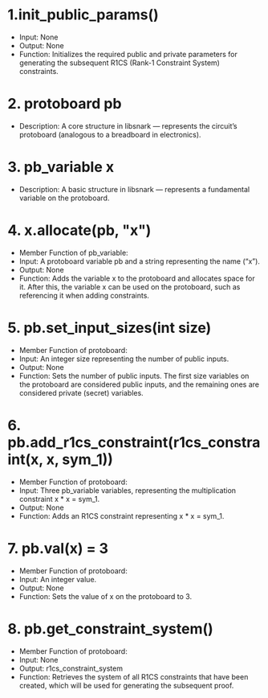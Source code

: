 # 1.init_public_params()
- Input: None
- Output: None
- Function: Initializes the required public and private parameters for generating the subsequent R1CS (Rank-1 Constraint System) constraints.

# 2. protoboard<FieldT> pb
- Description: A core structure in libsnark — represents the circuit’s protoboard (analogous to a breadboard in electronics).

# 3. pb_variable<FieldT> x
- Description: A basic structure in libsnark — represents a fundamental variable on the protoboard.

# 4. x.allocate(pb, "x")
- Member Function of pb_variable:
- Input: A protoboard variable pb and a string representing the name (“x”).
- Output: None
- Function: Adds the variable x to the protoboard and allocates space for it. After this, the variable x can be used on the protoboard, such as referencing it when adding constraints.

# 5. pb.set_input_sizes(int size)
- Member Function of protoboard:
- Input: An integer size representing the number of public inputs.
- Output: None
- Function: Sets the number of public inputs. The first size variables on the protoboard are considered public inputs, and the remaining ones are considered private (secret) variables.

# 6. pb.add_r1cs_constraint(r1cs_constraint<FieldT>(x, x, sym_1))
- Member Function of protoboard:
- Input: Three pb_variable variables, representing the multiplication constraint x * x = sym_1.
- Output: None
- Function: Adds an R1CS constraint representing x * x = sym_1.

# 7. pb.val(x) = 3
- Member Function of protoboard:
- Input: An integer value.
- Output: None
- Function: Sets the value of x on the protoboard to 3.

# 8. pb.get_constraint_system()
- Member Function of protoboard:
- Input: None
- Output: r1cs_constraint_system
- Function: Retrieves the system of all R1CS constraints that have been created, which will be used for generating the subsequent proof.